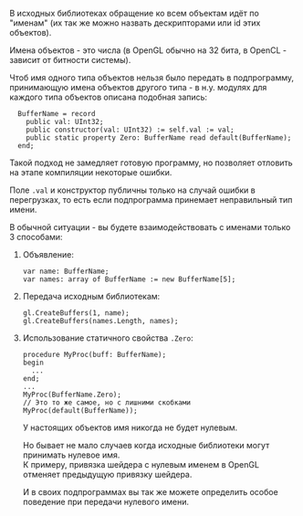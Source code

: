 


В исходных библиотеках обращение ко всем объектам идёт по "именам" (их так же можно назвать дескрипторами или id этих объектов).

Имена объектов - это числа (в OpenGL обычно на 32 бита, в OpenCL - зависит от битности системы).

Чтоб имя одного типа объектов нельзя было передать в подпрограмму, принимающую имена
объектов другого типа - в н.у. модулях для каждого типа объектов описана подобная запись:
```
  BufferName = record
    public val: UInt32;
    public constructor(val: UInt32) := self.val := val;
    public static property Zero: BufferName read default(BufferName);
  end;
```
Такой подход не замедляет готовую программу, но позволяет отловить на этапе компиляции некоторые ошибки.

Поле `.val` и конструктор публичны только на случай ошибки в перегрузках,
то есть если подпрограмма принемает неправильный тип имени.

В обычной ситуации - вы будете взаимодействовать с именами только 3 способами:

1. Объявление:
   ```
   var name: BufferName;
   var names: array of BufferName := new BufferName[5];
   ```

2. Передача исходным библиотекам:
   ```
   gl.CreateBuffers(1, name);
   gl.CreateBuffers(names.Length, names);
   ```

3. Использование статичного свойства `.Zero`:
   ```
   procedure MyProc(buff: BufferName);
   begin
     ...
   end;
   ...
   MyProc(BufferName.Zero);
   // Это то же самое, но с лишними скобками
   MyProc(default(BufferName));
   ```
   У настоящих объектов имя никогда не будет нулевым.
   
   Но бывает не мало случаев когда исходные библиотеки могут принимать нулевое имя.\
   К примеру, привязка шейдера с нулевым именем в OpenGL отменяет предыдущую привязку шейдера.
   
   И в своих подпрограммах вы так же можете определить особое поведение при передачи нулевого имени.


